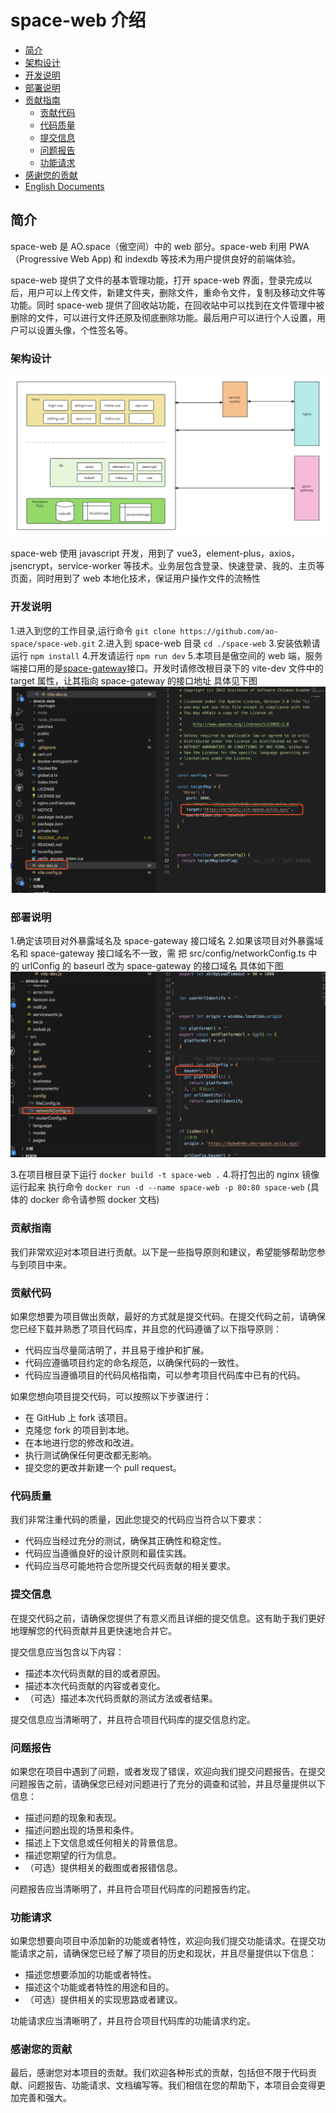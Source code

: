 # space-web 介绍

- [简介](#简介)
- [架构设计](#架构设计)
- [开发说明](#开发说明)
- [部署说明](#部署说明)
- [贡献指南](#贡献指南)
  - [贡献代码](#贡献代码)
  - [代码质量](#代码质量)
  - [提交信息](#提交信息)
  - [问题报告](#问题报告)
  - [功能请求](#功能请求)
- [感谢您的贡献](#感谢您的贡献)
- [English Documents](/README.md)

## 简介

space-web 是 AO.space（傲空间）中的 web 部分。space-web 利用 PWA（Progressive Web App) 和 indexdb 等技术为用户提供良好的前端体验。

space-web 提供了文件的基本管理功能，打开 space-web 界面，登录完成以后，用户可以上传文件，新建文件夹，删除文件，重命令文件，复制及移动文件等功能。同时 space-web 提供了回收站功能，在回收站中可以找到在文件管理中被删除的文件，可以进行文件还原及彻底删除功能。最后用户可以进行个人设置，用户可以设置头像，个性签名等。

### 架构设计

![Alt text](image.png)

space-web 使用 javascript 开发，用到了 vue3，element-plus，axios，jsencrypt，service-worker 等技术。业务层包含登录、快速登录、我的、主页等页面，同时用到了 web 本地化技术，保证用户操作文件的流畅性

### 开发说明

1.进入到您的工作目录,运行命令 `git clone https://github.com/ao-space/space-web.git`
2.进入到 space-web 目录 `cd ./space-web`
3.安装依赖请运行 `npm install`
4.开发请运行 `npm run dev`
5.本项目是傲空间的 web 端，服务端接口用的是[space-gateway](https://github.com/ao-space/space-gateway)接口。开发时请修改根目录下的 vite-dev 文件中的 target 属性，让其指向 space-gateway 的接口地址
具体见下图
![Alt text](./img/image.png)

### 部署说明

1.确定该项目对外暴露域名及 space-gateway 接口域名
2.如果该项目对外暴露域名和 space-gateway 接口域名不一致，需 把 src/config/networkConfig.ts 中的 urlConfig 的 baseurl 改为 space-gateway 的接口域名
具体如下图
![Alt text](./img/image-1.png)

3.在项目根目录下运行 `docker build -t space-web .`
4.将打包出的 nginx 镜像运行起来 执行命令 `docker run -d --name space-web -p 80:80 space-web` (具体的 docker 命令请参照 docker 文档)

### 贡献指南

我们非常欢迎对本项目进行贡献。以下是一些指导原则和建议，希望能够帮助您参与到项目中来。

### 贡献代码

如果您想要为项目做出贡献，最好的方式就是提交代码。在提交代码之前，请确保您已经下载并熟悉了项目代码库，并且您的代码遵循了以下指导原则：

- 代码应当尽量简洁明了，并且易于维护和扩展。
- 代码应遵循项目约定的命名规范，以确保代码的一致性。
- 代码应当遵循项目的代码风格指南，可以参考项目代码库中已有的代码。

如果您想向项目提交代码，可以按照以下步骤进行：

- 在 GitHub 上 fork 该项目。
- 克隆您 fork 的项目到本地。
- 在本地进行您的修改和改进。
- 执行测试确保任何更改都无影响。
- 提交您的更改并新建一个 pull request。

### 代码质量

我们非常注重代码的质量，因此您提交的代码应当符合以下要求：

- 代码应当经过充分的测试，确保其正确性和稳定性。
- 代码应当遵循良好的设计原则和最佳实践。
- 代码应当尽可能地符合您所提交代码贡献的相关要求。

### 提交信息

在提交代码之前，请确保您提供了有意义而且详细的提交信息。这有助于我们更好地理解您的代码贡献并且更快速地合并它。

提交信息应当包含以下内容：

- 描述本次代码贡献的目的或者原因。
- 描述本次代码贡献的内容或者变化。
- （可选）描述本次代码贡献的测试方法或者结果。

提交信息应当清晰明了，并且符合项目代码库的提交信息约定。

### 问题报告

如果您在项目中遇到了问题，或者发现了错误，欢迎向我们提交问题报告。在提交问题报告之前，请确保您已经对问题进行了充分的调查和试验，并且尽量提供以下信息：

- 描述问题的现象和表现。
- 描述问题出现的场景和条件。
- 描述上下文信息或任何相关的背景信息。
- 描述您期望的行为信息。
- （可选）提供相关的截图或者报错信息。

问题报告应当清晰明了，并且符合项目代码库的问题报告约定。

### 功能请求

如果您想要向项目中添加新的功能或者特性，欢迎向我们提交功能请求。在提交功能请求之前，请确保您已经了解了项目的历史和现状，并且尽量提供以下信息：

- 描述您想要添加的功能或者特性。
- 描述这个功能或者特性的用途和目的。
- （可选）提供相关的实现思路或者建议。

功能请求应当清晰明了，并且符合项目代码库的功能请求约定。

### 感谢您的贡献

最后，感谢您对本项目的贡献。我们欢迎各种形式的贡献，包括但不限于代码贡献、问题报告、功能请求、文档编写等。我们相信在您的帮助下，本项目会变得更加完善和强大。
